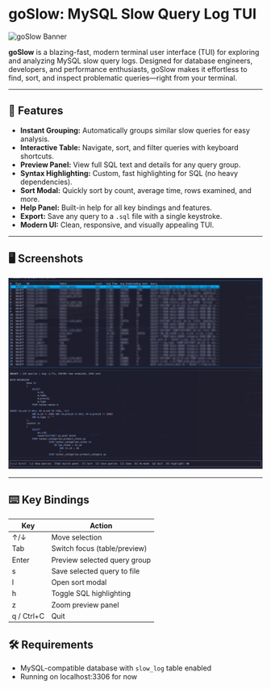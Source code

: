 # goSlow: MySQL Slow Query Log TUI

![goSlow Banner](https://img.shields.io/badge/TUI-Go-blue?style=flat-square)

**goSlow** is a blazing-fast, modern terminal user interface (TUI) for exploring and analyzing MySQL slow query logs. Designed for database engineers, developers, and performance enthusiasts, goSlow makes it effortless to find, sort, and inspect problematic queries—right from your terminal.

---

## 🚀 Features

- **Instant Grouping:** Automatically groups similar slow queries for easy analysis.
- **Interactive Table:** Navigate, sort, and filter queries with keyboard shortcuts.
- **Preview Panel:** View full SQL text and details for any query group.
- **Syntax Highlighting:** Custom, fast highlighting for SQL (no heavy dependencies).
- **Sort Modal:** Quickly sort by count, average time, rows examined, and more.
- **Help Panel:** Built-in help for all key bindings and features.
- **Export:** Save any query to a `.sql` file with a single keystroke.
- **Modern UI:** Clean, responsive, and visually appealing TUI.

---

## 🖥️ Screenshots

![goSlow Screenshot](https://raw.githubusercontent.com/hugoup/goSlow/main/screenshots/goSlow.png)

---

## ⌨️ Key Bindings

| Key         | Action                                 |
|-------------|----------------------------------------|
| ↑/↓         | Move selection                         |
| Tab         | Switch focus (table/preview)           |
| Enter       | Preview selected query group           |
| s           | Save selected query to file            |
| l           | Open sort modal                        |
| h           | Toggle SQL highlighting                |
| z           | Zoom preview panel                     |
| q / Ctrl+C  | Quit                                   |

## 🛠️ Requirements
- MySQL-compatible database with `slow_log` table enabled
- Running on localhost:3306 for now
